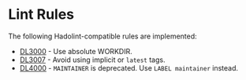 # Lint Rules

The following Hadolint-compatible rules are implemented:

- [DL3000](DL3000.md) - Use absolute WORKDIR.
- [DL3007](DL3007.md) - Avoid using implicit or `latest` tags.
- [DL4000](DL4000.md) - `MAINTAINER` is deprecated. Use `LABEL maintainer` instead.
